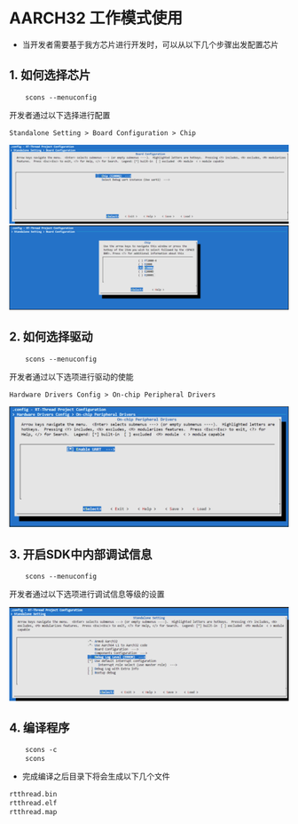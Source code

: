
# AARCH32 工作模式使用

- 当开发者需要基于我方芯片进行开发时，可以从以下几个步骤出发配置芯片

## 1. 如何选择芯片

```shell
    scons --menuconfig
```

开发者通过以下选择进行配置

```
Standalone Setting > Board Configuration > Chip 
```

![](./figures/chip_select.png)
![](./figures/phytium_cpu_select.png)

## 2. 如何选择驱动


```shell
    scons --menuconfig
```

开发者通过以下选项进行驱动的使能

```
Hardware Drivers Config > On-chip Peripheral Drivers
```

![](./figures/select_driver.png)


## 3. 开启SDK中内部调试信息


```shell
    scons --menuconfig
```

开发者通过以下选项进行调试信息等级的设置

![](./figures/select_debug_info.png)



## 4. 编译程序

```shell
    scons -c
    scons
```

- 完成编译之后目录下将会生成以下几个文件

```
rtthread.bin
rtthread.elf
rtthread.map
```
